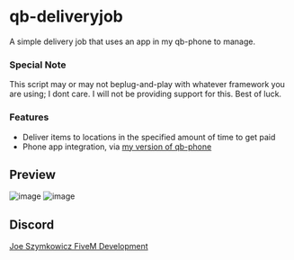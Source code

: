 # qb-deliveryjob
A simple delivery job that uses an app in my qb-phone to manage.


### Special Note
This script may or may not beplug-and-play with whatever framework you are using; I dont care. I will not be providing support for this. Best of luck.


### Features
 - Deliver items to locations in the specified amount of time to get paid
 - Phone app integration, via [my version of qb-phone]([https://discord.gg/5vPGxyCB4z](https://github.com/JoeSzymkowiczFiveM/qb-phone))


 ## Preview
![image](https://github.com/JoeSzymkowiczFiveM/qb-deliveryjob/assets/70592880/7b050ada-7e3a-4fcd-b68a-77d98af8389d)
![image](https://github.com/JoeSzymkowiczFiveM/qb-deliveryjob/assets/70592880/bb3c4390-6242-4263-8c68-5655268c8a54)


## Discord
[Joe Szymkowicz FiveM Development](https://discord.gg/5vPGxyCB4z)
